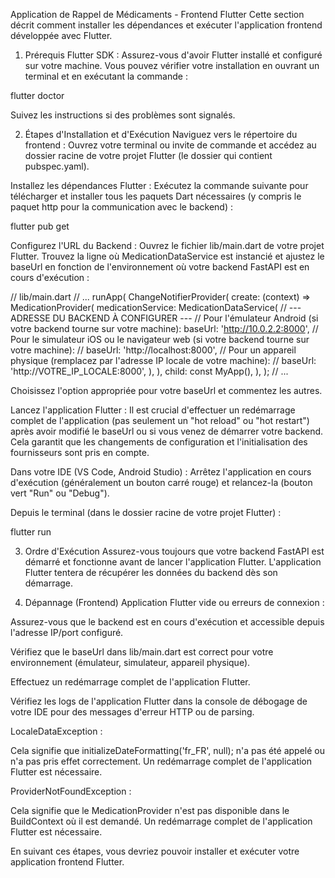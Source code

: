 Application de Rappel de Médicaments - Frontend Flutter
Cette section décrit comment installer les dépendances et exécuter l'application frontend développée avec Flutter.

1. Prérequis
   Flutter SDK : Assurez-vous d'avoir Flutter installé et configuré sur votre machine. Vous pouvez vérifier votre installation en ouvrant un terminal et en exécutant la commande :

flutter doctor

Suivez les instructions si des problèmes sont signalés.

2. Étapes d'Installation et d'Exécution
   Naviguez vers le répertoire du frontend :
   Ouvrez votre terminal ou invite de commande et accédez au dossier racine de votre projet Flutter (le dossier qui contient pubspec.yaml).

Installez les dépendances Flutter :
Exécutez la commande suivante pour télécharger et installer tous les paquets Dart nécessaires (y compris le paquet http pour la communication avec le backend) :

flutter pub get

Configurez l'URL du Backend :
Ouvrez le fichier lib/main.dart de votre projet Flutter.
Trouvez la ligne où MedicationDataService est instancié et ajustez le baseUrl en fonction de l'environnement où votre backend FastAPI est en cours d'exécution :

// lib/main.dart
// ...
runApp(
ChangeNotifierProvider(
create: (context) => MedicationProvider(
medicationService: MedicationDataService(
// --- ADRESSE DU BACKEND À CONFIGURER ---
// Pour l'émulateur Android (si votre backend tourne sur votre machine):
baseUrl: 'http://10.0.2.2:8000',
// Pour le simulateur iOS ou le navigateur web (si votre backend tourne sur votre machine):
// baseUrl: 'http://localhost:8000',
// Pour un appareil physique (remplacez par l'adresse IP locale de votre machine):
// baseUrl: 'http://VOTRE_IP_LOCALE:8000',
),
),
child: const MyApp(),
),
);
// ...

Choisissez l'option appropriée pour votre baseUrl et commentez les autres.

Lancez l'application Flutter :
Il est crucial d'effectuer un redémarrage complet de l'application (pas seulement un "hot reload" ou "hot restart") après avoir modifié le baseUrl ou si vous venez de démarrer votre backend. Cela garantit que les changements de configuration et l'initialisation des fournisseurs sont pris en compte.

Dans votre IDE (VS Code, Android Studio) : Arrêtez l'application en cours d'exécution (généralement un bouton carré rouge) et relancez-la (bouton vert "Run" ou "Debug").

Depuis le terminal (dans le dossier racine de votre projet Flutter) :

flutter run

3. Ordre d'Exécution
   Assurez-vous toujours que votre backend FastAPI est démarré et fonctionne avant de lancer l'application Flutter. L'application Flutter tentera de récupérer les données du backend dès son démarrage.

4. Dépannage (Frontend)
   Application Flutter vide ou erreurs de connexion :

Assurez-vous que le backend est en cours d'exécution et accessible depuis l'adresse IP/port configuré.

Vérifiez que le baseUrl dans lib/main.dart est correct pour votre environnement (émulateur, simulateur, appareil physique).

Effectuez un redémarrage complet de l'application Flutter.

Vérifiez les logs de l'application Flutter dans la console de débogage de votre IDE pour des messages d'erreur HTTP ou de parsing.

LocaleDataException :

Cela signifie que initializeDateFormatting('fr_FR', null); n'a pas été appelé ou n'a pas pris effet correctement. Un redémarrage complet de l'application Flutter est nécessaire.

ProviderNotFoundException :

Cela signifie que le MedicationProvider n'est pas disponible dans le BuildContext où il est demandé. Un redémarrage complet de l'application Flutter est nécessaire.

En suivant ces étapes, vous devriez pouvoir installer et exécuter votre application frontend Flutter.